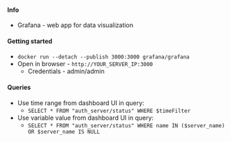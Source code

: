 #### Info
* Grafana - web app for data visualization

#### Getting started
* `docker run --detach --publish 3000:3000 grafana/grafana`
* Open in browser - `http://YOUR_SERVER_IP:3000`
    * Credentials - admin/admin

#### Queries
* Use time range from dashboard UI in query:
     * `SELECT * FROM "auth_server/status" WHERE $timeFilter`
* Use variable value from dashboard UI in query:
    * `SELECT * FROM "auth_server/status" WHERE name IN ($server_name) OR $server_name IS NULL`
